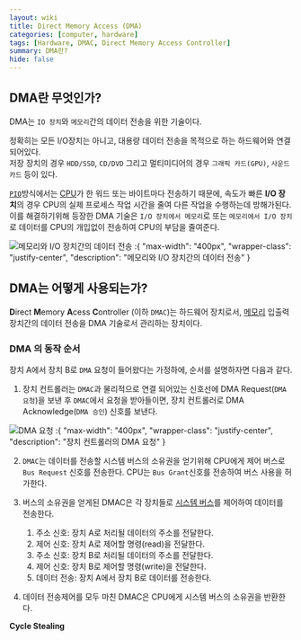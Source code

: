 ```yaml
---
layout: wiki
title: Direct Memory Access (DMA)
categories: [computer, hardware]
tags: [Hardware, DMAC, Direct Memory Access Controller]
summary: DMA란?
hide: false
---
```


## DMA란 무엇인가?

DMA는 `IO 장치`와 `메모리`간의 데이터 전송을 위한 기술이다.

정확히는 모든 I/O장치는 아니고, 대용량 데이터 전송을 목적으로 하는 하드웨어와 연결되어있다.  
저장 장치의 경우 `HDD/SSD`, `CD/DVD` 그리고 멀티미디어의 경우 `그래픽 카드(GPU)`, `사운드 카드` 등이 있다.

[`PIO`]()방식에서는 [CPU]()가 한 워드 또는 바이트마다 전송하기 때문에, 속도가 빠른 **I/O 장치**의 경우 CPU의 실제 프로세스 작업 시간을 줄여 다른 작업을 수행하는데 방해가된다.  
이를 해결하기위해 등장한 DMA 기술은 `I/O 장치에서 메모리`로 또는 `메모리에서 I/O 장치`로 데이터를 CPU의 개입없이 전송하여 CPU의 부담을 줄여준다.

![메모리와 I/O 장치간의 데이터 전송](/post/computer/data-transfer-between-memory-and-io-device.png)
:{ "max-width": "400px", "wrapper-class": "justify-center", "description": "메모리와 I/O 장치간의 데이터 전송" }

## DMA는 어떻게 사용되는가?

**D**irect **M**emory **A**cess **C**ontroller (이하 `DMAC`)는 하드웨어 장치로서, [메모리](/wiki/memory) 입출력 장치간의 데이터 전송을 DMA 기술로서 관리하는 장치이다.


### DMA 의 동작 순서

장치 A에서 장치 B로 `DMA` 요청이 들어왔다는 가정하에, 순서를 설명하자면 다음과 같다.

1. 장치 컨트롤러는 `DMAC`과 물리적으로 연결 되어있는 신호선에  DMA Request(`DMA 요청`)을 보낸 후 `DMAC`에서 요청을 받아들이면, 장치 컨트롤러로 DMA Acknowledge(`DMA 승인`) 신호를 보낸다.

![DMA 요청](/post/computer/dma-request.png)
:{ "max-width": "400px", "wrapper-class": "justify-center", "description": "장치 컨트롤러의 DMA 요청" }

2. `DMAC`는 데이터를 전송할 시스템 버스의 소유권을 얻기위해 CPU에게 제어 버스로 `Bus Request` 신호를 전송한다. CPU는 `Bus Grant`신호를 전송하여 버스 사용을 허가한다.

3. 버스의 소유권을 얻게된 DMAC은 각 장치들로 [시스템 버스]()를 제어하여 데이터를 전송한다.
   1. 주소 신호: 장치 A로 처리될 데이터의 주소를 전달한다.
   2. 제어 신호: 장치 A로 제어할 명령(read)을 전달한다.
   3. 주소 신호: 장치 B로 처리될 데이터의 주소를 전달한다.
   4. 제어 신호: 장치 B로 제어할 명령(write)을 전달한다.
   5. 데이터 전송: 장치 A에서 장치 B로 데이터를 전송한다.

    
4. 데이터 전송제어를 모두 마친 DMAC은 CPU에게 시스템 버스의 소유권을 반환한다.


**Cycle Stealing**





